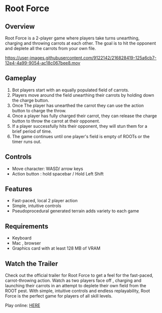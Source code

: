 # Root Force

## Overview
Root Force is a 2-player game where players take turns unearthing, charging and throwing carrots at each other. The goal is to hit the opponent and deplete  all the carrots from your own file.

https://user-images.githubusercontent.com/9122142/216828419-125a6cb7-12e4-4a99-9054-ac18c067bee8.mov


## Gameplay
1. Bot players start with an equally populated field of carrots.
2. Players move around the field unearthing their carrots by holding down the charge button.
3. Once The player has unearthed the carrot they can use the action button to charge the throw.
3. Once a player has fully charged their carrot, they can release the charge button to throw the carrot at their opponent.
4. If a player successfully hits their opponent, they will stun them for a brief period of time.
5. The game continues until one player's field is empty of ROOTs or the timer runs out.

## Controls
- Move character: WASD/ arrow keys
- Action button : hold spacebar / Hold Left Shift

## Features
- Fast-paced, local 2 player action
- Simple, intuitive controls
- Pseudoprocedural generated terrain adds variety to each game

## Requirements
- Keyboard
- Mac , browser
- Graphics card with at least 128 MB of VRAM

## Watch the Trailer
Check out the official trailer for Root Force to get a feel for the fast-paced, carrot-throwing action. Watch as two players face off , charging and launching their carrots in an attempt to deplete their own field from the ROOT pest. With simple, intuitive controls and endless replayability, Root Force is the perfect game for players of all skill levels.


Play online: [HERE](https://marcelschmidt1337.github.io/ggj2023/)
